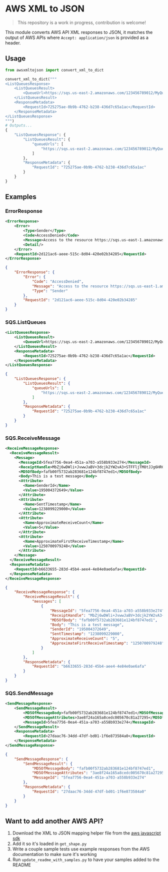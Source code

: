 # AWS XML to JSON

> This repository is a work in progress, contribution is welcome!

This module converts AWS API XML responses to JSON, it
matches the output of AWS APIs where `Accept: application/json` is provided
as a header.

## Usage

```python
from awsxmltojson import convert_xml_to_dict

convert_xml_to_dict("""
<ListQueuesResponse>
    <ListQueuesResult>
        <QueueUrl>https://sqs.us-east-2.amazonaws.com/123456789012/MyQueue</QueueUrl>
    </ListQueuesResult>
    <ResponseMetadata>
        <RequestId>725275ae-0b9b-4762-b238-436d7c65a1ac</RequestId>
    </ResponseMetadata>
</ListQueuesResponse>
""")
# Outputs...
{
    "ListQueuesResponse": {
        "ListQueuesResult": {
            "queueUrls": [
                "https://sqs.us-east-2.amazonaws.com/123456789012/MyQueue"
            ]
        },
        "ResponseMetadata": {
            "RequestId": "725275ae-0b9b-4762-b238-436d7c65a1ac"
        }
    }
}
```

## Examples

<!-- GENERATED_SAMPLE_DOCS_START -->

### ErrorResponse

```xml
<ErrorResponse>
    <Error>
        <Type>Sender</Type>
        <Code>AccessDenied</Code>
        <Message>Access to the resource https://sqs.us-east-1.amazonaws.com/ is denied.</Message>
        <Detail/>
    </Error>
    <RequestId>2d121ac6-aeee-515c-8d04-420e02b34285</RequestId>
</ErrorResponse>
```

```json
{
    "ErrorResponse": {
        "Error": {
            "Code": "AccessDenied",
            "Message": "Access to the resource https://sqs.us-east-1.amazonaws.com/ is denied.",
            "Type": "Sender"
        },
        "RequestId": "2d121ac6-aeee-515c-8d04-420e02b34285"
    }
}
```

### SQS.ListQueues

```xml
<ListQueuesResponse>
    <ListQueuesResult>
        <QueueUrl>https://sqs.us-east-2.amazonaws.com/123456789012/MyQueue</QueueUrl>
    </ListQueuesResult>
    <ResponseMetadata>
        <RequestId>725275ae-0b9b-4762-b238-436d7c65a1ac</RequestId>
    </ResponseMetadata>
</ListQueuesResponse>
```

```json
{
    "ListQueuesResponse": {
        "ListQueuesResult": {
            "queueUrls": [
                "https://sqs.us-east-2.amazonaws.com/123456789012/MyQueue"
            ]
        },
        "ResponseMetadata": {
            "RequestId": "725275ae-0b9b-4762-b238-436d7c65a1ac"
        }
    }
}
```

### SQS.ReceiveMessage

```xml
<ReceiveMessageResponse>
  <ReceiveMessageResult>
    <Message>
      <MessageId>5fea7756-0ea4-451a-a703-a558b933e274</MessageId>
      <ReceiptHandle>MbZj6wDWli+JvwwJaBV+3dcjk2YW2vA3+STFFljTM8tJJg6HRG6PYSasuWXPJB+CwLj1FjgXUv1uSj1gUPAWV66FU/WeR4mq2OKpEGYWbnLmpRCJVAyeMjeU5ZBdtcQ+QEauMZc8ZRv37sIW2iJKq3M9MFx1YvV11A2x/KSbkJ0=</ReceiptHandle>
      <MD5OfBody>fafb00f5732ab283681e124bf8747ed1</MD5OfBody>
      <Body>This is a test message</Body>
      <Attribute>
        <Name>SenderId</Name>
        <Value>195004372649</Value>
      </Attribute>
      <Attribute>
        <Name>SentTimestamp</Name>
        <Value>1238099229000</Value>
      </Attribute>
      <Attribute>
        <Name>ApproximateReceiveCount</Name>
        <Value>5</Value>
      </Attribute>
      <Attribute>
        <Name>ApproximateFirstReceiveTimestamp</Name>
        <Value>1250700979248</Value>
      </Attribute>
    </Message>
  </ReceiveMessageResult>
  <ResponseMetadata>
    <RequestId>b6633655-283d-45b4-aee4-4e84e0ae6afa</RequestId>
  </ResponseMetadata>
</ReceiveMessageResponse>
```

```json
{
    "ReceiveMessageResponse": {
        "ReceiveMessageResult": {
            "messages": [
                {
                    "MessageId": "5fea7756-0ea4-451a-a703-a558b933e274",
                    "ReceiptHandle": "MbZj6wDWli+JvwwJaBV+3dcjk2YW2vA3+STFFljTM8tJJg6HRG6PYSasuWXPJB+CwLj1FjgXUv1uSj1gUPAWV66FU/WeR4mq2OKpEGYWbnLmpRCJVAyeMjeU5ZBdtcQ+QEauMZc8ZRv37sIW2iJKq3M9MFx1YvV11A2x/KSbkJ0=",
                    "MD5OfBody": "fafb00f5732ab283681e124bf8747ed1",
                    "Body": "This is a test message",
                    "SenderId": "195004372649",
                    "SentTimestamp": "1238099229000",
                    "ApproximateReceiveCount": "5",
                    "ApproximateFirstReceiveTimestamp": "1250700979248"
                }
            ]
        },
        "ResponseMetadata": {
            "RequestId": "b6633655-283d-45b4-aee4-4e84e0ae6afa"
        }
    }
}
```

### SQS.SendMessage

```xml
<SendMessageResponse>
    <SendMessageResult>
        <MD5OfMessageBody>fafb00f5732ab283681e124bf8747ed1</MD5OfMessageBody>
        <MD5OfMessageAttributes>3ae8f24a165a8cedc005670c81a27295</MD5OfMessageAttributes>
        <MessageId>5fea7756-0ea4-451a-a703-a558b933e274</MessageId>
    </SendMessageResult>
    <ResponseMetadata>
        <RequestId>27daac76-34dd-47df-bd01-1f6e873584a0</RequestId>
    </ResponseMetadata>
</SendMessageResponse>
```

```json
{
    "SendMessageResponse": {
        "SendMessageResult": {
            "MD5OfMessageBody": "fafb00f5732ab283681e124bf8747ed1",
            "MD5OfMessageAttributes": "3ae8f24a165a8cedc005670c81a27295",
            "MessageId": "5fea7756-0ea4-451a-a703-a558b933e274"
        },
        "ResponseMetadata": {
            "RequestId": "27daac76-34dd-47df-bd01-1f6e873584a0"
        }
    }
}
```

<!-- GENERATED_SAMPLE_DOCS_STOP -->

## Want to add another AWS API?

1. Download the XML to JSON mapping helper file from the [aws javascript sdk](https://github.com/aws/aws-sdk-js/tree/master/apis)
2. Add it so it's loaded in `get_shape.py`
3. Write a couple sample tests use example responses from the AWS documentation to make sure
   it's working
4. Run `update_readme_with_samples.py` to have your samples added to the README